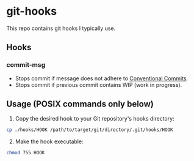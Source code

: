 # git-hooks

This repo contains git hooks I typically use.

## Hooks

### commit-msg
- Stops commit if message does not adhere to [Conventional Commits](https://kapeli.com/cheat_sheets/Conventional_Commits.docset/Contents/Resources/Documents/index).
- Stops commit if previous commit contains WIP (work in progress).

## Usage (POSIX commands only below)

1. Copy the desired hook to your Git repository's hooks directory:
```sh
cp ./hooks/HOOK /path/to/target/git/directory/.git/hooks/HOOK
```

2. Make the hook executable:
```sh
chmod 755 HOOK
```
